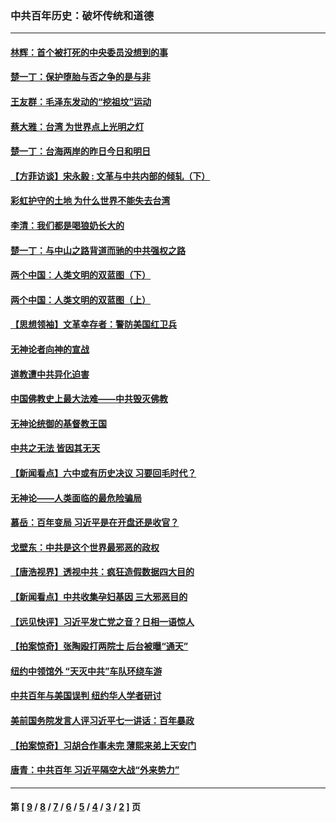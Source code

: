 ### 中共百年历史：破坏传统和道德
---
#### [林辉：首个被打死的中央委员没想到的事](../../pages/nf1176114/n13987400.md?05130430) 
#### [楚一丁：保护堕胎与否之争的是与非](../../pages/nf1176114/n13815642.md?05130430) 
#### [王友群：毛泽东发动的“挖祖坟”运动](../../pages/nf1176114/n13723639.md?05130430) 
#### [蔡大雅：台湾 为世界点上光明之灯](../../pages/nf1176114/n13531530.md?05130430) 
#### [楚一丁：台海两岸的昨日今日和明日](../../pages/nf1176114/n13531468.md?05130430) 
#### [【方菲访谈】宋永毅 : 文革与中共内部的倾轧（下）](../../pages/nf1176114/n13486836.md?05130430) 
#### [彩虹护守的土地 为什么世界不能失去台湾](../../pages/nf1176114/n13476849.md?05130430) 
#### [李清：我们都是喝狼奶长大的](../../pages/nf1176114/n13471478.md?05130430) 
#### [楚一丁：与中山之路背道而驰的中共强权之路](../../pages/nf1176114/n13437270.md?05130430) 
#### [两个中国：人类文明的双蓝图（下）](../../pages/nf1176114/n13423132.md?05130430) 
#### [两个中国：人类文明的双蓝图（上）](../../pages/nf1176114/n13422687.md?05130430) 
#### [【思想领袖】文革幸存者：警防美国红卫兵](../../pages/nf1176114/n13339289.md?05130430) 
#### [无神论者向神的宣战](../../pages/nf1176114/n13281535.md?05130430) 
#### [道教遭中共异化迫害](../../pages/nf1176114/n13281463.md?05130430) 
#### [中国佛教史上最大法难——中共毁灭佛教](../../pages/nf1176114/n13281397.md?05130430) 
#### [无神论统御的基督教王国](../../pages/nf1176114/n13281280.md?05130430) 
#### [中共之无法 皆因其无天](../../pages/nf1176114/n13281088.md?05130430) 
#### [【新闻看点】六中或有历史决议 习要回毛时代？](../../pages/nf1176114/n13222895.md?05130430) 
#### [无神论——人类面临的最危险骗局](../../pages/nf1176114/n13196137.md?05130430) 
#### [慕岳：百年变局 习近平是在开盘还是收官？](../../pages/nf1176114/n13206516.md?05130430) 
#### [戈壁东：中共是这个世界最邪恶的政权](../../pages/nf1176114/n13085641.md?05130430) 
#### [【唐浩视界】透视中共：疯狂造假数据四大目的](../../pages/nf1176114/n13080590.md?05130430) 
#### [【新闻看点】中共收集孕妇基因 三大邪恶目的](../../pages/nf1176114/n13077182.md?05130430) 
#### [【远见快评】习近平发亡党之音？日相一语惊人](../../pages/nf1176114/n13074809.md?05130430) 
#### [【拍案惊奇】张陶殴打两院士 后台被曝“通天”](../../pages/nf1176114/n13070496.md?05130430) 
#### [纽约中领馆外 “天灭中共”车队环绕车游](../../pages/nf1176114/n13070693.md?05130430) 
#### [中共百年与美国误判 纽约华人学者研讨](../../pages/nf1176114/n13067969.md?05130430) 
#### [美前国务院发言人评习近平七一讲话：百年暴政](../../pages/nf1176114/n13066986.md?05130430) 
#### [【拍案惊奇】习胡合作事未完 薄熙来弟上天安门](../../pages/nf1176114/n13065867.md?05130430) 
#### [唐青：中共百年 习近平隔空大战“外来势力”](../../pages/nf1176114/n13065976.md?05130430) 

---
#### 第 [ [9](./9.md?05130430) / [8](./8.md?05130430) / [7](./7.md?05130430) / [6](./6.md?05130430) / [5](./5.md?05130430) / [4](./4.md?05130430) / [3](./3.md?05130430) / [2](./2.md?05130430) ] 页
